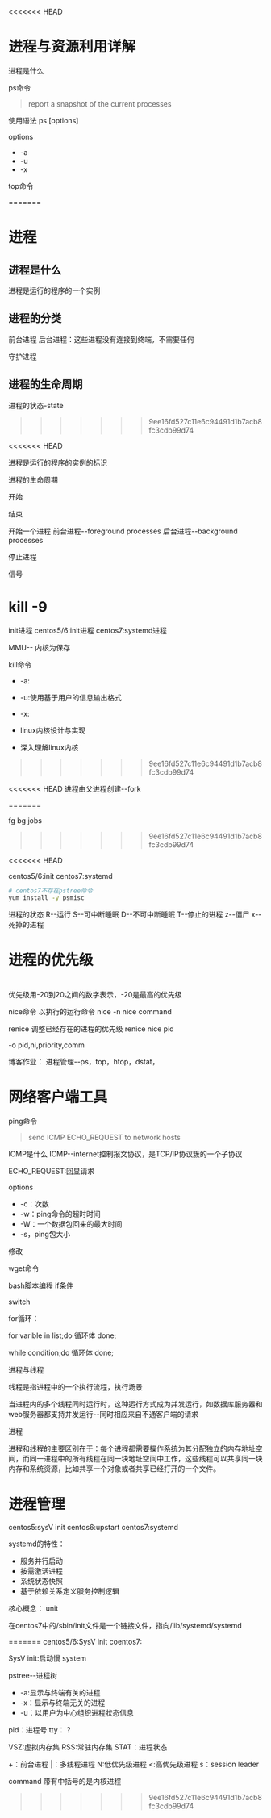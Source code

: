 <<<<<<< HEAD
# 进程与资源利用详解

进程是什么


ps命令
> report a snapshot of the current processes


使用语法
ps [options]

options
- -a
- -u
- -x





top命令

=======


# 进程

## 进程是什么
进程是运行的程序的一个实例

## 进程的分类
前台进程
后台进程：这些进程没有连接到终端，不需要任何


守护进程


## 进程的生命周期




进程的状态-state
>>>>>>> 9ee16fd527c11e6c94491d1b7acb8fc3cdb99d74




<<<<<<< HEAD

进程是运行的程序的实例的标识

进程的生命周期


开始

结束




开始一个进程
前台进程--foreground processes
后台进程--background processes



停止进程

信号

kill -9 
=======
init进程
centos5/6:init进程
centos7:systemd进程





MMU--
内核为保存


kill命令

- -a:
- -u:使用基于用户的信息输出格式
- -x:






- linux内核设计与实现
- 深入理解linux内核
>>>>>>> 9ee16fd527c11e6c94491d1b7acb8fc3cdb99d74




<<<<<<< HEAD
进程由父进程创建--fork

=======

fg
bg
jobs
>>>>>>> 9ee16fd527c11e6c94491d1b7acb8fc3cdb99d74





<<<<<<< HEAD




centos5/6:init
centos7:systemd



```bash
# centos7不存在pstree命令
yum install -y psmisc
```



进程的状态
R--运行
S--可中断睡眠
D--不可中断睡眠
T--停止的进程
z--僵尸
x--死掉的进程

# 进程的优先级

#


优先级用-20到20之间的数字表示，-20是最高的优先级


nice命令
以执行的运行命令
nice -n nice command


renice
调整已经存在的进程的优先级
renice nice pid


-o pid,ni,priority,comm


博客作业：
进程管理--ps，top，htop，dstat，



# 网络客户端工具
ping命令
> send ICMP ECHO_REQUEST to network hosts

ICMP是什么
ICMP--internet控制报文协议，是TCP/IP协议簇的一个子协议

ECHO_REQUEST:回显请求



options
- -c：次数
- -w：ping命令的超时时间
- -W：一个数据包回来的最大时间
- -s，ping包大小



修改


wget命令






bash脚本编程
if条件

switch


for循环：

for varible in list;do
	循环体
done;


while condition;do
	循环体
done;




进程与线程

线程是指进程中的一个执行流程，执行场景

当进程内的多个线程同时运行时，这种运行方式成为并发运行，如数据库服务器和web服务器都支持并发运行--同时相应来自不通客户端的请求


进程


进程和线程的主要区别在于：每个进程都需要操作系统为其分配独立的内存地址空间，而同一进程中的所有线程在同一块地址空间中工作，这些线程可以共享同一块内存和系统资源，比如共享一个对象或者共享已经打开的一个文件。





# 进程管理


centos5:sysV init
centos6:upstart
centos7:systemd

systemd的特性：
- 服务并行启动
- 按需激活进程
- 系统状态快照
- 基于依赖关系定义服务控制逻辑



核心概念：
unit




在centos7中的/sbin/init文件是一个链接文件，指向/lib/systemd/systemd


=======
centos5/6:SysV init
coentos7:

SysV init:启动慢
system


pstree--进程树



- -a:显示与终端有关的进程
- -x：显示与终端无关的进程
- -u：以用户为中心组织进程状态信息


pid：进程号
tty：
?



VSZ:虚拟内存集
RSS:常驻内存集
STAT：进程状态


+：前台进程
|：多线程进程
N:低优先级进程
<:高优先级进程
s：session leader


command
带有中括号的是内核进程
>>>>>>> 9ee16fd527c11e6c94491d1b7acb8fc3cdb99d74





